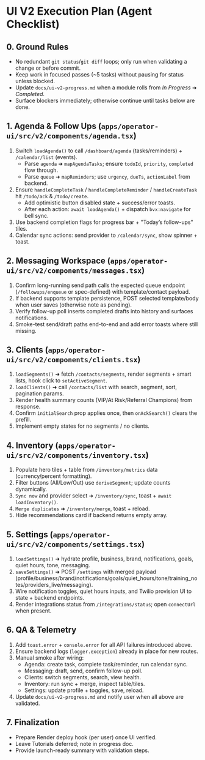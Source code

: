# UI V2 Execution Plan (Agent Checklist)

## 0. Ground Rules
- No redundant `git status`/`git diff` loops; only run when validating a change or before commit.
- Keep work in focused passes (~5 tasks) without pausing for status unless blocked.
- Update `docs/ui-v2-progress.md` when a module rolls from _In Progress_ ➜ _Completed_.
- Surface blockers immediately; otherwise continue until tasks below are done.

## 1. Agenda & Follow Ups (`apps/operator-ui/src/v2/components/agenda.tsx`)
1. Switch `loadAgenda()` to call `/dashboard/agenda` (tasks/reminders) + `/calendar/list` (events).
   - Parse `agenda` ➜ `mapAgendaTasks`; ensure `todoId`, `priority`, `completed` flow through.
   - Parse `queue` ➜ `mapReminders`; use `urgency`, `dueTs`, `actionLabel` from backend.
2. Ensure `handleCompleteTask` / `handleCompleteReminder` / `handleCreateTask` hit `/todo/ack` & `/todo/create`.
   - Add optimistic button disabled state + success/error toasts.
   - After each action: `await loadAgenda()` + dispatch `bvx:navigate` for bell sync.
3. Use backend completion flags for progress bar + "Today’s follow-ups" tiles.
4. Calendar sync actions: send provider to `/calendar/sync`, show spinner + toast.

## 2. Messaging Workspace (`apps/operator-ui/src/v2/components/messages.tsx`)
1. Confirm long-running send path calls the expected queue endpoint (`/followups/enqueue` or spec-defined) with template/contact payload.
2. If backend supports template persistence, POST selected template/body when user saves (otherwise note as pending).
3. Verify follow-up poll inserts completed drafts into history and surfaces notifications.
4. Smoke-test send/draft paths end-to-end and add error toasts where still missing.

## 3. Clients (`apps/operator-ui/src/v2/components/clients.tsx`)
1. `loadSegments()` ➜ fetch `/contacts/segments`, render segments + smart lists, hook click to `setActiveSegment`.
2. `loadClients()` ➜ call `/contacts/list` with search, segment, sort, pagination params.
3. Render health summary counts (VIP/At Risk/Referral Champions) from response.
4. Confirm `initialSearch` prop applies once, then `onAckSearch()` clears the prefill.
5. Implement empty states for no segments / no clients.

## 4. Inventory (`apps/operator-ui/src/v2/components/inventory.tsx`)
1. Populate hero tiles + table from `/inventory/metrics` data (currency/percent formatting).
2. Filter buttons (All/Low/Out) use `deriveSegment`; update counts dynamically.
3. `Sync now` and provider select ➜ `/inventory/sync`, toast + `await loadInventory()`.
4. `Merge duplicates` ➜ `/inventory/merge`, toast + reload.
5. Hide recommendations card if backend returns empty array.

## 5. Settings (`apps/operator-ui/src/v2/components/settings.tsx`)
1. `loadSettings()` ➜ hydrate profile, business, brand, notifications, goals, quiet hours, tone, messaging.
2. `saveSettings()` ➜ POST `/settings` with merged payload (profile/business/brand/notifications/goals/quiet_hours/tone/training_notes/providers_live/messaging).
3. Wire notification toggles, quiet hours inputs, and Twilio provision UI to state + backend endpoints.
4. Render integrations status from `/integrations/status`; open `connectUrl` when present.

## 6. QA & Telemetry
1. Add `toast.error` + `console.error` for all API failures introduced above.
2. Ensure backend logs (`logger.exception`) already in place for new routes.
3. Manual smoke after wiring:
   - Agenda: create task, complete task/reminder, run calendar sync.
   - Messaging: draft, send, confirm follow-up poll.
   - Clients: switch segments, search, view health.
   - Inventory: run sync + merge, inspect table/tiles.
   - Settings: update profile + toggles, save, reload.
4. Update `docs/ui-v2-progress.md` and notify user when all above are validated.

## 7. Finalization
- Prepare Render deploy hook (per user) once UI verified.
- Leave Tutorials deferred; note in progress doc.
- Provide launch-ready summary with validation steps.

